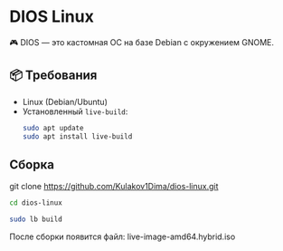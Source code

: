 # DIOS Linux

🎮 DIOS — это кастомная ОС на базе Debian с окружением GNOME.

## 📦 Требования

- Linux (Debian/Ubuntu)
- Установленный `live-build`:
  ```bash
  sudo apt update
  sudo apt install live-build
## Сборка
git clone https://github.com/Kulakov1Dima/dios-linux.git

```bash
cd dios-linux
```
```bash
sudo lb build
```
После сборки появится файл: live-image-amd64.hybrid.iso
